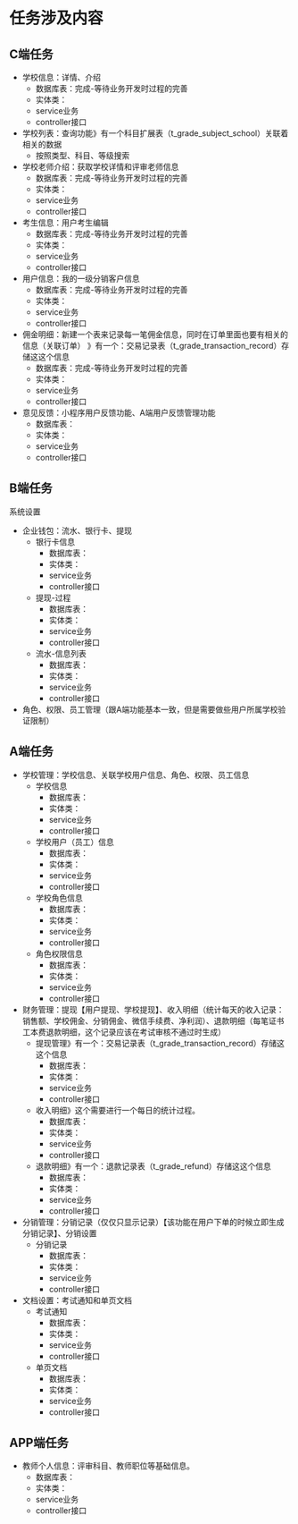 # 任务涉及内容

## C端任务
- 学校信息：详情、介绍
	- 数据库表：完成-等待业务开发时过程的完善
	- 实体类：
	- service业务
	- controller接口
- 学校列表：查询功能》有一个科目扩展表（t_grade_subject_school）关联着相关的数据
	- 按照类型、科目、等级搜索
- 学校老师介绍：获取学校详情和评审老师信息
	- 数据库表：完成-等待业务开发时过程的完善
	- 实体类：
	- service业务
	- controller接口
- 考生信息：用户考生编辑
	- 数据库表：完成-等待业务开发时过程的完善
	- 实体类：
	- service业务
	- controller接口
- 用户信息：我的一级分销客户信息
	- 数据库表：完成-等待业务开发时过程的完善
	- 实体类：
	- service业务
	- controller接口
- 佣金明细：新建一个表来记录每一笔佣金信息，同时在订单里面也要有相关的信息（关联订单）
》有一个：交易记录表（t_grade_transaction_record）存储这这个信息
	- 数据库表：完成-等待业务开发时过程的完善
	- 实体类：
	- service业务
	- controller接口
- 意见反馈：小程序用户反馈功能、A端用户反馈管理功能
	- 数据库表：
	- 实体类：
	- service业务
	- controller接口

## B端任务
系统设置

- 企业钱包：流水、银行卡、提现
	- 银行卡信息
		- 数据库表：
		- 实体类：
		- service业务
		- controller接口
	- 提现-过程
		- 数据库表：
		- 实体类：
		- service业务
		- controller接口
	- 流水-信息列表
		- 数据库表：
		- 实体类：
		- service业务
		- controller接口
- 角色、权限、员工管理（跟A端功能基本一致，但是需要做些用户所属学校验证限制）

## A端任务
- 学校管理：学校信息、关联学校用户信息、角色、权限、员工信息
	- 学校信息
		- 数据库表：
		- 实体类：
		- service业务
		- controller接口
	- 学校用户（员工）信息
		- 数据库表：
		- 实体类：
		- service业务
		- controller接口
	- 学校角色信息
		- 数据库表：
		- 实体类：
		- service业务
		- controller接口
	- 角色权限信息
		- 数据库表：
		- 实体类：
		- service业务
		- controller接口
- 财务管理：提现【用户提现、学校提现】、收入明细（统计每天的收入记录：销售额、学校佣金、分销佣金、微信手续费、净利润）、退款明细（每笔证书工本费退款明细，这个记录应该在考试审核不通过时生成）
	- 提现管理》有一个：交易记录表（t_grade_transaction_record）存储这这个信息
		- 数据库表：
		- 实体类：
		- service业务
		- controller接口
	- 收入明细》这个需要进行一个每日的统计过程。
		- 数据库表：
		- 实体类：
		- service业务
		- controller接口
	- 退款明细》有一个：退款记录表（t_grade_refund）存储这这个信息
		- 数据库表：
		- 实体类：
		- service业务
		- controller接口
- 分销管理：分销记录（仅仅只显示记录）【该功能在用户下单的时候立即生成分销记录】、分销设置
	- 分销记录
		- 数据库表：
		- 实体类：
		- service业务
		- controller接口
- 文档设置：考试通知和单页文档
	- 考试通知
		- 数据库表：
		- 实体类：
		- service业务
		- controller接口
	- 单页文档
		- 数据库表：
		- 实体类：
		- service业务
		- controller接口

## APP端任务

- 教师个人信息：评审科目、教师职位等基础信息。
	- 数据库表：
	- 实体类：
	- service业务
	- controller接口